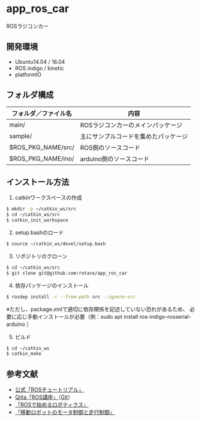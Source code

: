 # app_ros_car
ROSラジコンカー

## 開発環境

- Ubuntu14.04 / 16.04
- ROS indigo / kinetic
- platformIO

## フォルダ構成

| フォルダ／ファイル名 | 内容 |
| --- | --- |
| main/ | ROSラジコンカーのメインパッケージ |
| sample/ | 主にサンプルコードを集めたパッケージ |
| $ROS_PKG_NAME/src/ | ROS側のソースコード |
| $ROS_PKG_NAME/ino/ | arduino側のソースコード |

## インストール方法
1. catkinワークスペースの作成
``` bash
$ mkdir -p ~/catkin_ws/src
$ cd ~/catkin_ws/src
$ catkin_init_workspace
```

2. setup.bashのロード
``` bash
$ source ~/catkin_ws/devel/setup.bash
```

3. リポジトリのクローン
``` bash
$ cd ~/catkin_ws/src
$ git clone git@github.com:rotace/app_ros_car
```

4. 依存パッケージのインストール
``` bash
$ rosdep install -r --from-path src --ignore-src
```

※ただし、package.xmlで適切に依存関係を記述していない恐れがあるため、
必要に応じ手動インストールが必要（例：sudo apt install ros-indigo-rosserial-arduino ）

5. ビルド
``` bash
$ cd ~/catkin_ws
$ catkin_make
```

## 参考文献
* [公式「ROSチュートリアル」](http://wiki.ros.org/ja/ROS/Tutorials)
* [Qiita「ROS講座」](https://qiita.com/srs/items/5f44440afea0eb616b4a)（[Git](https://github.com/project-srs/ros_lecture)）
* [「ROSで始めるロボティクス」](http://bril-tech.blogspot.com/2016/10/ros1-robot-operating-system.html)
* [「移動ロボットのモータ制御と走行制御」](https://at-wat.github.io/ROS-quick-start-up/files/Vehicle_and_Motion_Control.pdf)
